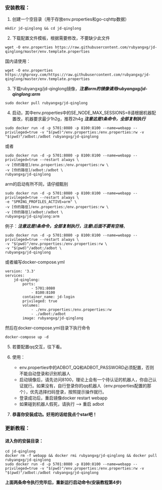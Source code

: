 ### 安装教程：
1. 创建一个空目录（用于存放env.properties和go-cqhttp数据）
```
mkdir jd-qinglong && cd jd-qinglong
```
2. 下载配置文件模板，根据需要修改，不要缺少此文件
```
wget -O env.properties https://raw.githubusercontent.com/rubyangxg/jd-qinglong/master/env.template.properties
```
国内请使用：
```
wget -O env.properties https://ghproxy.com/https://raw.githubusercontent.com/rubyangxg/jd-qinglong/master/env.template.properties
```
3. 下载rubyangxg/jd-qinglong镜像，**_注意arm的镜像请用rubyangxg/jd-qinglong:arm_**
```
sudo docker pull rubyangxg/jd-qinglong
```
4. 启动，其中env.properties中的SE_NODE_MAX_SESSIONS=8请根据机器配置改，机器要求最少1h2g，推荐2h4g **_注意这是1条命令，全部复制执行_**
```
sudo docker run -d -p 5701:8080 -p 8100:8100 --name=webapp --privileged=true -v "$(pwd)"/env.properties:/env.properties:rw -v "$(pwd)"/adbot:/adbot rubyangxg/jd-qinglong
```
或者
```
sudo docker run -d -p 5701:8080 -p 8100:8100 --name=webapp --privileged=true --restart always \
-v [你的路径]/env.properties:/env.properties:rw \
-v [你的路径]/adbot:/adbot \
rubyangxg/jd-qinglong
```
arm的启动有所不同，请仔细甄别
```
sudo docker run -d -p 5701:8080 -p 8100:8100 --name=webapp --privileged=true --restart always \
-e "SPRING_PROFILES_ACTIVE=arm" \
-v [你的路径]/env.properties:/env.properties:rw \
-v [你的路径]/adbot:/adbot \
rubyangxg/jd-qinglong:arm
```
例子：**_注意这是1条命令，全部复制执行，注意\后面不要有空格_**，
```
sudo docker run -d -p 5701:8080 -p 8100:8100 --name=webapp --privileged=true --restart always \
-v "$(pwd)"/env.properties:/env.properties:rw \
-v "$(pwd)"/adbot:/adbot \
rubyangxg/jd-qinglong
``` 
或者编写docker-compose.yml
```
version: '3.3'
services:
    jd-qinglong:
        ports:
            - 5701:8080
            - 8100:8100
        container_name: jd-login
        privileged: true
        volumes:
            - ./env.properties:/env.properties:rw
            - ./adbot:/adbot
        image: rubyangxg/jd-qinglong
```
然后在docker-compose.yml目录下执行命令
```
docker-compose up -d
```
5. 若要配置qq交互，往下看。
6. 使用：
    * env.properties中的ADBOT_QQ和ADBOT_PASSWORD必须配置，否则不能自动登录和识别机器人
    * 启动镜像后，请先访问8100，理论上会有一个待认证的机器人，你自己认证就行。如果没有，自行登录你的qq机器人（env.properties配置的那个），优先选择扫码登录，按照提示操作就行。
    * 登录成功后，重启镜像docker restart webapp
    * 如果碰到机器人假死，请执行 --> 重启 adbot
    
7. **恭喜你安装成功。好用的话给我点个star吧！**
### 更新教程：
#### 进入你的安装目录：
```
cd jd-qinglong
docker rm -f webapp && docker rmi rubyangxg/jd-qinglong && docker pull rubyangxg/jd-qinglong
sudo docker run -d -p 5701:8080 -p 8100:8100 --name=webapp --privileged=true -v "$(pwd)"/env.properties:/env.properties:rw -v "$(pwd)"/adbot:/adbot rubyangxg/jd-qinglong
```
**上面两条命令执行完毕后，重新运行启动命令(安装教程第4步)**
